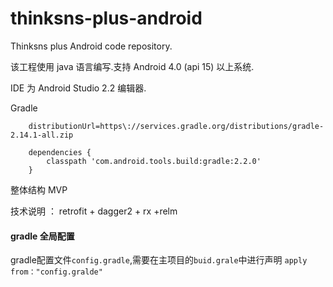 # thinksns-plus-android
Thinksns plus Android code repository.

该工程使用 java 语言编写.支持 Android 4.0 (api 15) 以上系统.

IDE 为 Android Studio 2.2 编辑器.

Gradle

```grovry
    distributionUrl=https\://services.gradle.org/distributions/gradle-2.14.1-all.zip

    dependencies {
        classpath 'com.android.tools.build:gradle:2.2.0'
    }
```
整体结构   MVP

技术说明 ：  retrofit + dagger2 + rx +relm

#### gradle 全局配置
gradle配置文件`config.gradle`,需要在主项目的`buid.grale`中进行声明 `apply from："config.gralde"`
